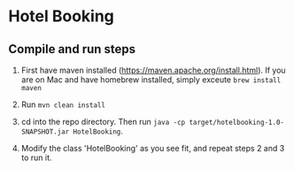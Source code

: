 # Hotel Booking

## Compile and run steps

1. First have maven installed (https://maven.apache.org/install.html). If you are on Mac and have homebrew installed, simply exceute `brew install maven`

2. Run `mvn clean install`

3. cd into the repo directory. Then run `java -cp target/hotelbooking-1.0-SNAPSHOT.jar HotelBooking`. 

4. Modify the class 'HotelBooking' as you see fit, and repeat steps 2 and 3 to run it.